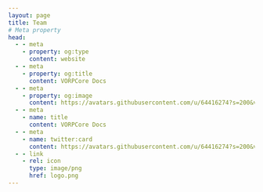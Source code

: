 ```yaml
---
layout: page
title: Team
# Meta property
head:
  - - meta
    - property: og:type
      content: website
  - - meta
    - property: og:title
      content: VORPCore Docs
  - - meta
    - property: og:image
      content: https://avatars.githubusercontent.com/u/64416274?s=200&v=4
  - - meta
    - name: title
      content: VORPCore Docs
  - - meta
    - name: twitter:card
      content: https://avatars.githubusercontent.com/u/64416274?s=200&v=4
  - - link
    - rel: icon
      type: image/png
      href: logo.png
---
```


<script setup>
import {
  VPTeamPage,
  VPTeamPageTitle,
  VPTeamMembers,
  VPTeamPageSection
} from 'vitepress/theme'

const developers = [
    {
        avatar: 'https://avatars.githubusercontent.com/u/62485293?v=4',
        name: 'Blue',
        title: 'Owner',
        links: [
            { icon: 'github', link: 'https://github.com/kamelzarandah' },
        ]
    },
    {
        avatar: 'https://avatars.githubusercontent.com/u/87246847?v=4',
        name: 'Outsider',
        title: 'Project Manager',
        links: [
            { icon: 'github', link: 'https://github.com/outsider31000' },
        ]
    },
    {
        avatar: 'https://avatars.githubusercontent.com/u/6077794?v=4',
        name: 'Local9',
        title: 'Core Developer',
        links: [
            { icon: 'github', link: 'https://github.com/Local9' },
        ]
    },
    {
        avatar: 'https://avatars.githubusercontent.com/u/10902965?v=4',
        name: 'Bytesizd',
        title: 'Developer',
        links: [
            { icon: 'github', link: 'https://github.com/AndrewR3K' },
        ]
    },
    {
        avatar: 'https://avatars.githubusercontent.com/u/1690916?v=4',
        name: 'BlackPegasus',
        title: 'Developer',
        links: [
            { icon: 'github', link: 'https://github.com/creativewild' },
        ]
    },
    {
        avatar: 'https://avatars.githubusercontent.com/u/79701428?v=4',
        name: 'Yourgen',
        title: 'Developer',
        links: [
            { icon: 'github', link: 'https://github.com/YourgenAP' },
        ]
    }
]
const staff = [
    {
        avatar: 'https://cdn.discordapp.com/avatars/263296570588397579/258a8647af87e59ff4992b8c48b92162?size=1024',
        name: 'Hobbs',
        title: 'Moderator',
        links: []
    },
    {
        avatar: 'https://cdn.discordapp.com/avatars/603391306672111626/fcc52165597822da0047d199b5980f17?size=1024',
        name: 'NoTrHaN',
        title: 'Moderator',
        links: []
    },
    {
        avatar: 'https://cdn.discordapp.com/avatars/173378385043652608/d725921a367afc8a21e1f2568b20953d?size=1024',
        name: 'Marish',
        title: 'Support',
        links: []
    },
    {
        avatar: 'https://cdn.discordapp.com/avatars/389590964030668812/3ec3d25745311a98da2ee713365ac905?size=1024',
        name: 'Jannings',
        title: 'Support',
        links: []
    },
    {
        avatar: 'https://cdn.discordapp.com/avatars/837186684458106903/a_502141984e75916e0a49026d38706c40?size=1024',
        name: 'BigSmoke',
        title: 'Support',
        links: []
    }
]
</script>

<VPTeamPage>
  <VPTeamPageTitle>
    <template #title style="text-decoration: underline;">Our Team</template>
    <template #lead></template>
  </VPTeamPageTitle>
  <VPTeamPageSection>
    <template #title>Developers</template>
    <template #lead></template>
    <template #members>
     <VPTeamMembers size="medium" :members="developers" />
    </template>
  </VPTeamPageSection>
  <VPTeamPageSection>
    <template #title>Staff</template>
    <template #lead></template>
    <template #members>
      <VPTeamMembers size="medium" :members="staff" />
    </template>
  </VPTeamPageSection>
</VPTeamPage>

